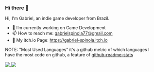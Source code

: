 ### Hi there 👋

Hi, I'm Gabriel, an indie game developer from Brazil.

- 🔭 I’m currently working on Game Development
- 📫 How to reach me: gabrielspinola77@gmail.com
- 👾 My itch.io Page: https://gabriel-spinola.itch.io

NOTE: "Most Used Languages" it's a github metric of which languages I have the most code on github, a feature of [github-readme-stats](https://github.com/anuraghazra/github-readme-stats)

<a href="https://github.com/anuraghazra/github-readme-stats">
  <img align="center" src="https://github-readme-stats.vercel.app/api?username=Gabriel-Spinola&show_icons=true&count_private=true&theme=tokyonight&include_all_commits=true" />
</a>
<a href="https://github.com/anuraghazra/convoychat">
  <img align="center" src="https://github-readme-stats.vercel.app/api/top-langs/?username=Gabriel-Spinola&layout=compact&theme=tokyonight&hide=css,HTML,ShaderLab,HLSL,yacc,hack&count_private=true&exclude_repo=PHP-and-SQL-Study,A-Game-Created-In-6-hours,Witchs-Ambition,Witcth-2,Call-of-Duty-Modern-Beans,Fps-Game-With-Unity,Website-PHP,Jumbbubble-MiniJam84,Andromeda,SpaceHell-MiniJaaj,SpaceHell-MiniJaaj,Seven-s-Vault" />
</a>

